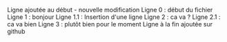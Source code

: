 Ligne ajoutée au début - nouvelle modification
Ligne 0 : début du fichier 
Ligne 1 : bonjour
Ligne 1.1 : Insertion d'une ligne
Ligne 2 : ca va ?
Ligne 2.1 : ca va bien
Ligne 3 : plutôt bien pour le moment
Ligne à la fin ajoutée sur github
